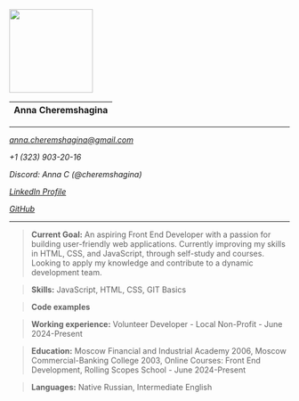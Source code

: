 <img src="https://scontent-lax3-2.xx.fbcdn.net/v/t39.30808-6/340983747_593703776141745_5998385412633816294_n.jpg?_nc_cat=100&ccb=1-7&_nc_sid=127cfc&_nc_ohc=N15b52KPCwgQ7kNvgGW9-CV&_nc_ht=scontent-lax3-2.xx&oh=00_AYCknqlZsknKP4TTwE5jCi10jmCWwmo8PKIH1hBRTm74OA&oe=6684D56B" width="150"/>

|Anna Cheremshagina|
|-|

---

*anna.cheremshagina@gmail.com* 

*+1 (323) 903-20-16* 

*Discord: Anna C (@cheremshagina)*

*[LinkedIn Profile](https://www.linkedin.com/in/cheremshagina/)*

*[GitHub](https://github.com/Cheremshagina)*

___


>**Current Goal:** An aspiring Front End Developer with a passion for building user-friendly web applications. Currently improving my skills in HTML, CSS, and JavaScript, through self-study and courses. Looking to apply my knowledge and contribute to a dynamic development team.

>**Skills:** JavaScript, HTML, CSS, GIT Basics

>**Code examples** 

>**Working experience:** Volunteer Developer - Local Non-Profit - June 2024-Present

>**Education:** Moscow Financial and Industrial Academy 2006, Moscow Commercial-Banking College 2003, Online Courses: Front End Development, Rolling Scopes School - June 2024-Present

>**Languages:** Native Russian, Intermediate English
